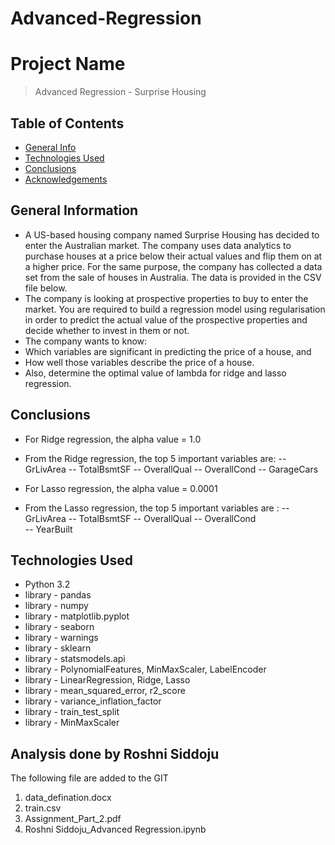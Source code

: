 # Advanced-Regression

# Project Name
>  Advanced Regression - Surprise Housing


## Table of Contents
* [General Info](#general-information)
* [Technologies Used](#technologies-used)
* [Conclusions](#conclusions)
* [Acknowledgements](#acknowledgements)



## General Information
- A US-based housing company named Surprise Housing has decided to enter the Australian market. The company uses data analytics to purchase houses at a price below their actual values and flip them on at a higher price. For the same purpose, the company has collected a data set from the sale of houses in Australia. The data is provided in the CSV file below.
- The company is looking at prospective properties to buy to enter the market. You are required to build a regression model using regularisation in order to predict the actual value of the prospective properties and decide whether to invest in them or not.
- The company wants to know:
- Which variables are significant in predicting the price of a house, and
- How well those variables describe the price of a house.
- Also, determine the optimal value of lambda for ridge and lasso regression.

## Conclusions
- For Ridge regression, the alpha value = 1.0
- From the Ridge regression, the top 5 important variables are:
-- GrLivArea
-- TotalBsmtSF
-- OverallQual
-- OverallCond
-- GarageCars

- For Lasso regression, the alpha value = 0.0001 
- From the Lasso regression, the top 5 important variables are : 
-- GrLivArea
-- TotalBsmtSF
-- OverallQual
-- OverallCond       
-- YearBuilt        


## Technologies Used
- Python 3.2
- library - pandas
- library - numpy
- library - matplotlib.pyplot
- library - seaborn
- library - warnings
- library - sklearn
- library - statsmodels.api
- library - PolynomialFeatures, MinMaxScaler, LabelEncoder
- library - LinearRegression, Ridge, Lasso
- library - mean_squared_error, r2_score
- library - variance_inflation_factor
- library - train_test_split
- library - MinMaxScaler

## Analysis done by Roshni Siddoju
The following file are added to the GIT

1. data_defination.docx
2. train.csv
3. Assignment_Part_2.pdf
4. Roshni Siddoju_Advanced Regression.ipynb
